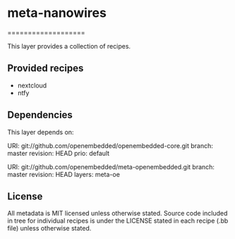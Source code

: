 # meta-nanowires
===================

This layer provides a collection of recipes.

Provided recipes
----------------

- nextcloud
- ntfy

Dependencies
------------
This layer depends on:

URI: git://github.com/openembedded/openembedded-core.git
branch: master
revision: HEAD
prio: default

URI: git://github.com/openembedded/meta-openembedded.git
branch: master
revision: HEAD
layers: meta-oe

License
-------

All metadata is MIT licensed unless otherwise stated. Source code included
in tree for individual recipes is under the LICENSE stated in each recipe
(.bb file) unless otherwise stated.
